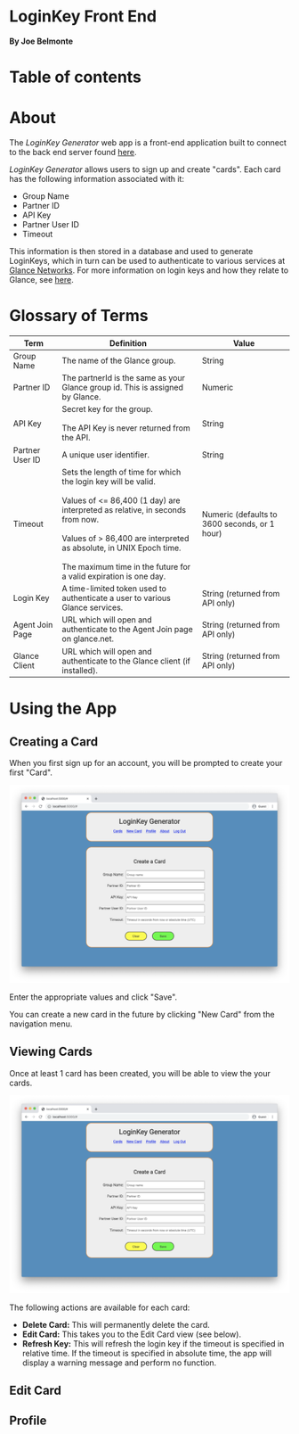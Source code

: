 LoginKey Front End
=====
**By Joe Belmonte**

# Table of contents

# About

The *LoginKey Generator* web app is a front-end application built to connect to the back end server found [here](https://github.com/joebelmonte/LoginKey-Backend).

*LoginKey Generator* allows users to sign up and create "cards".  Each card has the following information associated with it:

- Group Name
- Partner ID
- API Key
- Partner User ID
- Timeout

This information is then stored in a database and used to generate LoginKeys, which in turn can be used to authenticate to various services at [Glance Networks](https://ww2.glance.net).  For more information on login keys and how they relate to Glance, see [here](https://help.glance.net/integrations/login-key/). 

# Glossary of Terms

| Term            | Definition                                                                                                                                                                                                                                                                                                | Value                                         |
|-----------------|-----------------------------------------------------------------------------------------------------------------------------------------------------------------------------------------------------------------------------------------------------------------------------------------------------------|-----------------------------------------------|
| Group Name      | The name of the Glance group.                                                                                                                                                                                                                                                                             | String                                        |
| Partner ID      | The partnerId is the same as your Glance group id. This is assigned by Glance.                                                                                                                                                                                                                            | Numeric                                       |
| API Key         | Secret key for the group. <br><br>The API Key is never returned from the API.                                                                                                                                                                                                                             | String                                        |
| Partner User ID | A unique user identifier.                                                                                                                                                                                                                                                                                 | String                                        |
| Timeout         | Sets the length of time for which the login key will be valid. <br><br>Values of <= 86,400 (1 day) are interpreted as relative, in seconds from now.<br><br>Values of > 86,400 are interpreted as absolute, in UNIX Epoch time. <br><br>The maximum time in the future for a valid expiration is one day. | Numeric (defaults to 3600 seconds, or 1 hour) |
| Login Key       | A time-limited token used to authenticate a user to various Glance services.                                                                                                                                                                                                                              | String (returned from API only)               |
| Agent Join Page | URL which will open and authenticate to the Agent Join page on glance.net.                                                                                                                                                                                                                                | String (returned from API only)               |
| Glance Client   | URL which will open and authenticate to the Glance client (if installed).                                                                                                                                                                                                                                 | String (returned from API only)               |

# Using the App

## Creating a Card

When you first sign up for an account, you will be prompted to create your first "Card".  

![ScreenShot](/screenshots/new_card.png)

Enter the appropriate values and click "Save".

You can create a new card in the future by clicking "New Card" from the navigation menu.

## Viewing Cards

Once at least 1 card has been created, you will be able to view the your cards.  

![ScreenShot](/screenshots/new_card.png)

The following actions are available for each card:

- **Delete Card:** This will permanently delete the card.
- **Edit Card:** This takes you to the Edit Card view (see below).
- **Refresh Key:** This will refresh the login key if the timeout is specified in relative time.  If the timeout is specified in absolute time, the app will display a warning message and perform no function.

## Edit Card



## Profile

